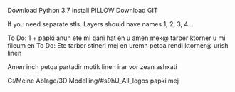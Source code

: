 Download Python 3.7
Install PILLOW
Download GIT

If you need separate stls. Layers should have names 1, 2, 3, 4...

To Do: 1 + papki anun ete mi qani hat en u amen mek@ tarber ktorner u mi fileum en
To Do: Ete tarber stlneri mej en uremn petqa rendi ktorner@ urish linen

Amen inch petqa partadir motik linen irar vor zean ashxati

G:/Meine Ablage/3D Modelling/#s9hU_All_logos papki mej
